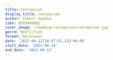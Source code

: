 ```yaml
---
title: Concepcion
display_title: Concepcion
author: Albert Samaha
isbn: 0593086082
cover_image: /reading/concepcion/concepcion.jpg
genre: Nonfiction
format: Hardcover
date: '2022-09-12T10:47:51.133-04:00'
start_date: '2022-08-28'
end_date: '2022-09-12'
---
```


